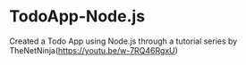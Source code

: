 # TodoApp-Node.js
Created a Todo App using Node.js through a tutorial series by TheNetNinja(https://youtu.be/w-7RQ46RgxU)
